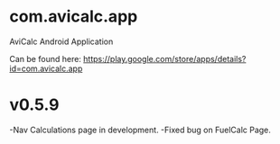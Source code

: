 com.avicalc.app
===============

AviCalc Android Application

Can be found here: https://play.google.com/store/apps/details?id=com.avicalc.app



v0.5.9
=======
-Nav Calculations page in development.
-Fixed bug on FuelCalc Page.
